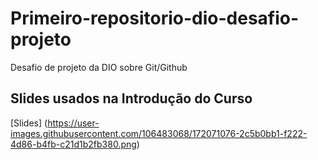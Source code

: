# Primeiro-repositorio-dio-desafio-projeto
Desafio de projeto da DIO sobre Git/Github
## Slides usados na Introdução do Curso
[Slides] (https://user-images.githubusercontent.com/106483068/172071076-2c5b0bb1-f222-4d86-b4fb-c21d1b2fb380.png)
